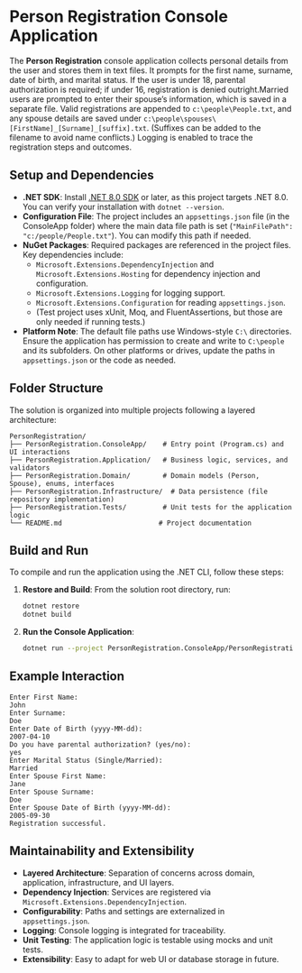 # Person Registration Console Application

The **Person Registration** console application collects personal details from the user and stores them in text files. It prompts for the first name, surname, date of birth, and marital status. If the user is under 18, parental authorization is required; if under 16, registration is denied outright.Married users are prompted to enter their spouse’s information, which is saved in a separate file. Valid registrations are appended to `c:\people\People.txt`, and any spouse details are saved under `c:\people\spouses\[FirstName]_[Surname]_[suffix].txt`. (Suffixes can be added to the filename to avoid name conflicts.) Logging is enabled to trace the registration steps and outcomes.

## Setup and Dependencies

- **.NET SDK**: Install [.NET 8.0 SDK](https://dotnet.microsoft.com/download) or later, as this project targets .NET 8.0. You can verify your installation with `dotnet --version`.
- **Configuration File**: The project includes an `appsettings.json` file (in the ConsoleApp folder) where the main data file path is set (`"MainFilePath": "c:/people/People.txt"`). You can modify this path if needed.
- **NuGet Packages**: Required packages are referenced in the project files. Key dependencies include:
  - `Microsoft.Extensions.DependencyInjection` and `Microsoft.Extensions.Hosting` for dependency injection and configuration.
  - `Microsoft.Extensions.Logging` for logging support.
  - `Microsoft.Extensions.Configuration` for reading `appsettings.json`.
  - (Test project uses xUnit, Moq, and FluentAssertions, but those are only needed if running tests.)
- **Platform Note**: The default file paths use Windows-style `C:\` directories. Ensure the application has permission to create and write to `C:\people` and its subfolders. On other platforms or drives, update the paths in `appsettings.json` or the code as needed.

## Folder Structure

The solution is organized into multiple projects following a layered architecture:

```
PersonRegistration/
├── PersonRegistration.ConsoleApp/    # Entry point (Program.cs) and UI interactions
├── PersonRegistration.Application/   # Business logic, services, and validators
├── PersonRegistration.Domain/        # Domain models (Person, Spouse), enums, interfaces
├── PersonRegistration.Infrastructure/  # Data persistence (file repository implementation)
├── PersonRegistration.Tests/         # Unit tests for the application logic
└── README.md                        # Project documentation
```

## Build and Run

To compile and run the application using the .NET CLI, follow these steps:

1. **Restore and Build**: From the solution root directory, run:
    ```bash
    dotnet restore
    dotnet build
    ```
2. **Run the Console Application**:
    ```bash
    dotnet run --project PersonRegistration.ConsoleApp/PersonRegistration.ConsoleApp.csproj
    ```

## Example Interaction

```
Enter First Name:
John
Enter Surname:
Doe
Enter Date of Birth (yyyy-MM-dd):
2007-04-10
Do you have parental authorization? (yes/no):
yes
Enter Marital Status (Single/Married):
Married
Enter Spouse First Name:
Jane
Enter Spouse Surname:
Doe
Enter Spouse Date of Birth (yyyy-MM-dd):
2005-09-30
Registration successful.
```

## Maintainability and Extensibility

- **Layered Architecture**: Separation of concerns across domain, application, infrastructure, and UI layers.
- **Dependency Injection**: Services are registered via `Microsoft.Extensions.DependencyInjection`.
- **Configurability**: Paths and settings are externalized in `appsettings.json`.
- **Logging**: Console logging is integrated for traceability.
- **Unit Testing**: The application logic is testable using mocks and unit tests.
- **Extensibility**: Easy to adapt for web UI or database storage in future.
